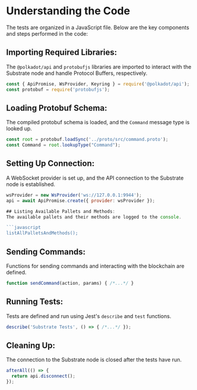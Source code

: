 # Understanding the Code

The tests are organized in a JavaScript file. Below are the key components and steps performed in the code:

## Importing Required Libraries:
The `@polkadot/api` and `protobufjs` libraries are imported to interact with the Substrate node and handle Protocol Buffers, respectively.

```javascript
const { ApiPromise, WsProvider, Keyring } = require('@polkadot/api');
const protobuf = require('protobufjs');
```

## Loading Protobuf Schema:
The compiled protobuf schema is loaded, and the `Command` message type is looked up.

```javascript
const root = protobuf.loadSync('../proto/src/command.proto');
const Command = root.lookupType("Command");
```

## Setting Up Connection:
A WebSocket provider is set up, and the API connection to the Substrate node is established.

```javascript
wsProvider = new WsProvider('ws://127.0.0.1:9944');
api = await ApiPromise.create({ provider: wsProvider });

## Listing Available Pallets and Methods:
The available pallets and their methods are logged to the console.

```javascript
listAllPalletsAndMethods();
```

## Sending Commands:
Functions for sending commands and interacting with the blockchain are defined.

```javascript
function sendCommand(action, params) { /*...*/ }
```

## Running Tests:
Tests are defined and run using Jest's `describe` and `test` functions.

```javascript
describe('Substrate Tests', () => { /*...*/ });
```

## Cleaning Up:
The connection to the Substrate node is closed after the tests have run.

```javascript
afterAll(() => {
  return api.disconnect();
});
```